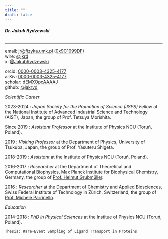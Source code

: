 ```yaml
---
title: ""
draft: false
---
```


###### **Dr. Jakub Rydzewski**
---

email: <jr@fizyka.umk.pl> ([0x9C1099DF](/gpg.asc))  
wire: [@jkrd](https://account.wire.com/user-profile/?id=C96B75EF-25A6-49DC-80A2-846CC0B50DE4)    
x: [@JakubRydzewski](https://twitter.com/JakubRydzewski)   

orcid: [0000-0003-4325-4177](https://orcid.org/0000-0003-4325-4177)  
arXiv: [0000-0003-4325-4177](https://arxiv.org/a/0000-0003-4325-4177.html)  
scholar: [dEMXOpcAAAAJ](https://scholar.google.com/citations?&user=dEMXOpcAAAAJ)  
github: [@jakryd](https://github.com/jakryd)  

*Scientific Career*

2023-2024
:   *Japan Society for the Promotion of Science (JSPS) Fellow* at the 
    National Institute of Advanced Industrial Science and Technology
    (AIST), Japan, the group of Prof. Tetsuya Morishita.

Since 2019
:   *Assistant Professor* at the Institute of Physics NCU (Toruń, Poland).

2019
:   *Visiting Professor* at the Department of Physics, University of Tsukuba,
    Japan, the group of Prof. Yasuteru Shigeta.

2018-2019
:   *Assistant* at the Institute of Physics NCU (Toruń, Poland).


2016-2017
:   *Researcher* at the Department of Theoretical and Computational Biophysics,
    Max Planck Institute for Biophysical Chemistry, Germany,
    the group of [Prof. Helmut Grubmüller](https://www.mpibpc.mpg.de/grubmueller).

2016
:   *Researcher* at the Department of Chemistry and Applied Biosciences,
    Swiss Federal Institute of Technology in Zürich, Switzerland,
    the group of [Prof. Michele Parrinello](http://www.rgp.ethz.ch).

*Education*

2014-2018
:   *PhD in Physical Sciences* at the Institue of Physics NCU (Toruń, Poland).

    Thesis: Rare-Event Sampling of Ligand Transport in Proteins
